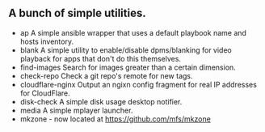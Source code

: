 ## A bunch of simple utilities.

- ap A simple ansible wrapper that uses a default playbook name and hosts inventory.
- blank A simple utility to enable/disable dpms/blanking for video playback for apps that don't do this themselves.
- find-images Search for images greater than a certain dimension.
- check-repo Check a git repo's remote for new tags.
- cloudflare-nginx Output an ngixn config fragment for real IP addresses for CloudFlare.
- disk-check A simple disk usage desktop notifier.
- media A simple mplayer launcher.
- mkzone - now located at https://github.com/mfs/mkzone
